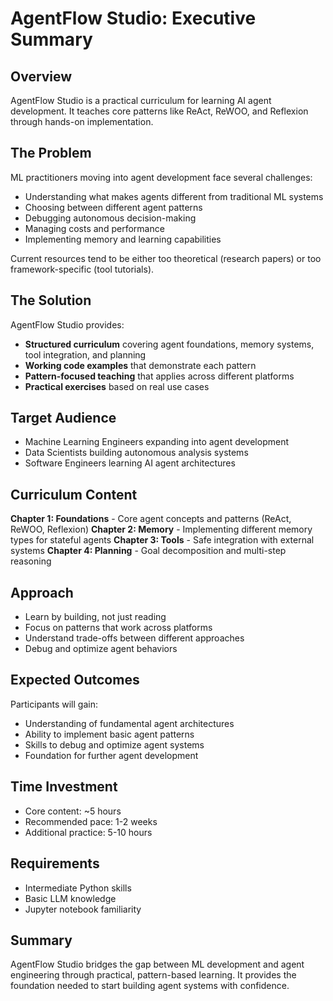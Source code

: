 # AgentFlow Studio: Executive Summary

## Overview

AgentFlow Studio is a practical curriculum for learning AI agent development. It teaches core patterns like ReAct, ReWOO, and Reflexion through hands-on implementation.

## The Problem

ML practitioners moving into agent development face several challenges:
- Understanding what makes agents different from traditional ML systems
- Choosing between different agent patterns 
- Debugging autonomous decision-making
- Managing costs and performance
- Implementing memory and learning capabilities

Current resources tend to be either too theoretical (research papers) or too framework-specific (tool tutorials).

## The Solution

AgentFlow Studio provides:
- **Structured curriculum** covering agent foundations, memory systems, tool integration, and planning
- **Working code examples** that demonstrate each pattern
- **Pattern-focused teaching** that applies across different platforms
- **Practical exercises** based on real use cases

## Target Audience

- Machine Learning Engineers expanding into agent development
- Data Scientists building autonomous analysis systems  
- Software Engineers learning AI agent architectures

## Curriculum Content

**Chapter 1: Foundations** - Core agent concepts and patterns (ReAct, ReWOO, Reflexion)
**Chapter 2: Memory** - Implementing different memory types for stateful agents
**Chapter 3: Tools** - Safe integration with external systems
**Chapter 4: Planning** - Goal decomposition and multi-step reasoning

## Approach

- Learn by building, not just reading
- Focus on patterns that work across platforms
- Understand trade-offs between different approaches
- Debug and optimize agent behaviors

## Expected Outcomes

Participants will gain:
- Understanding of fundamental agent architectures
- Ability to implement basic agent patterns
- Skills to debug and optimize agent systems
- Foundation for further agent development

## Time Investment

- Core content: ~5 hours
- Recommended pace: 1-2 weeks
- Additional practice: 5-10 hours

## Requirements

- Intermediate Python skills
- Basic LLM knowledge
- Jupyter notebook familiarity

## Summary

AgentFlow Studio bridges the gap between ML development and agent engineering through practical, pattern-based learning. It provides the foundation needed to start building agent systems with confidence.